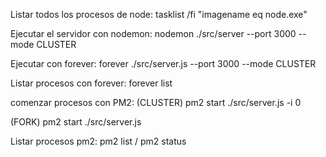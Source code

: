 Listar todos los procesos de node:
tasklist /fi "imagename eq node.exe"

Ejecutar el servidor con nodemon:
nodemon ./src/server --port 3000 --mode CLUSTER

Ejecutar con forever:
forever ./src/server.js --port 3000 --mode CLUSTER

Listar procesos con forever:
forever list


comenzar procesos con PM2:
(CLUSTER)
pm2 start ./src/server.js -i 0

(FORK)
pm2 start ./src/server.js

Listar procesos pm2:
pm2 list / pm2 status